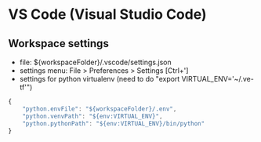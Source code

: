 # VS Code (Visual Studio Code)

## Workspace settings
- file: ${workspaceFolder}/.vscode/settings.json
- settings menu: File > Preferences > Settings [Ctrl+']
- settings for python virtualenv (need to do "export VIRTUAL_ENV='~/.ve-tf'")
```js
{
    "python.envFile": "${workspaceFolder}/.env",
    "python.venvPath": "${env:VIRTUAL_ENV}",
    "python.pythonPath": "${env:VIRTUAL_ENV}/bin/python"
}
```
